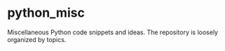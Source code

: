 # python_misc
Miscellaneous Python code snippets and ideas. The repository is loosely organized by topics.
